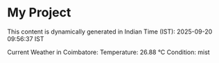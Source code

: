 # My Project

This content is dynamically generated in Indian Time (IST): 2025-09-20 09:56:37 IST


Current Weather in Coimbatore:
Temperature: 26.88 °C
Condition: mist

